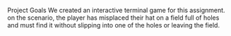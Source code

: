 Project Goals
We created an interactive terminal game for this assignment. on the scenario, the player has misplaced their hat on a field full of holes and must find it without slipping into one of the holes or leaving the field.